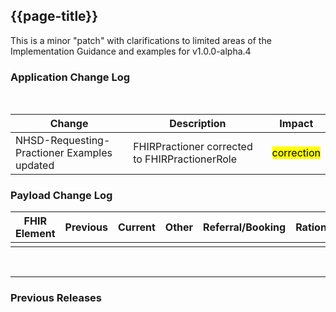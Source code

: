## {{page-title}}
This is a minor "patch" with clarifications to limited areas of the Implementation Guidance and examples for v1.0.0-alpha.4

### Application Change Log


<br>


| Change                                    | Description                                     | Impact                                                                  | 
|-------------------------------------------|-------------------------------------------------|-------------------------------------------------------------------------|
|NHSD-Requesting-Practioner Examples updated  | FHIRPractioner corrected to FHIRPractionerRole  |  <mark style="background-color: Yellow">correction</mark>  |



### Payload Change Log


| FHIR Element                                         | Previous | Current    | Other   | Referral/Booking | Rationale                                                                                       |  Impact  |
|------------------------------------------------------|----------|------------|---------|------------------|-------------------------------------------------------------------------------------------------|----------|
|  |          |            |       |      |  |     |   

  

<br>
<hr>

### Previous Releases